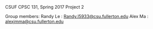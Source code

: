 CSUF CPSC 131, Spring 2017
Project 2

Group members: 
Randy Le : Randy.l5933@csu.fullerton.edu
Alex Ma : alexjmma@csu.fullerton.edu

